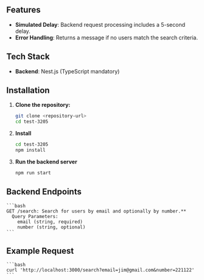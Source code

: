 ## Features

- **Simulated Delay**: Backend request processing includes a 5-second delay.
- **Error Handling**: Returns a message if no users match the search criteria.

## Tech Stack

- **Backend**: Nest.js (TypeScript mandatory)

## Installation

1. **Clone the repository:**

   ```bash
   git clone <repository-url>
   cd test-3205
   ```

2. **Install**

   ```bash
   cd test-3205
   npm install
   ```

3. **Run the backend server**
   ```bash
   npm run start
   ```

## Backend Endpoints

    ```bash
    GET /search: Search for users by email and optionally by number.**
      Query Parameters:
        email (string, required)
        number (string, optional)
    ```

## Example Request

    ```bash
    curl 'http://localhost:3000/search?email=jim@gmail.com&number=221122'
    ```
